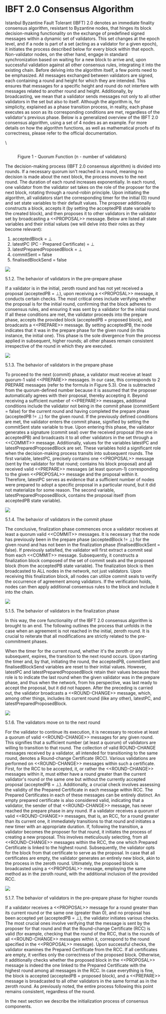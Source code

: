# IBFT 2.0 Consensus Algorithm

Istanbul Byzantine Fault Tolerant (IBFT) 2.0 denotes an immediate finality consensus algorithm, resistant to Byzantine nodes, that hinges its block decision-making functionality on the exchange of predefined signed messages within a dynamic set of validators. This set changes at the epoch level, and if a node is part of a set (acting as a validator for a given epoch), it initiates the process described below for every block within that epoch. Non-validator nodes, on the other hand, engage in standard synchronization based on waiting for a new block to arrive and, upon successful validation against all other consensus rules, integrating it into the existing chain. Before delving into the algorithm itself, a few points need to be emphasized. All messages exchanged between validators are signed, each containing a round and height for which they are intended. This ensures that messages for a specific height and round do not interfere with messages related to another round and height. Additionally, by broadcasting, we mean that a validator sends messages not only to all other validators in the set but also to itself. Although the algorithm is, for simplicity, explained as a phase transition process, in reality, each phase executes as soon as its corresponding conditions are met, regardless of the validator's previous phase. Below is a generalized overview of the IBFT 2.0 consensus algorithm, using a set of 4 nodes as an example. For more details on how the algorithm functions, as well as mathematical proofs of its correctness, please refer to the official documentation.

\


<figure><img src="../../../.gitbook/assets/4 (1).png" alt=""><figcaption><p>Figure 1 - Quorum Function (n - number of validators)</p></figcaption></figure>

The decision-making process (IBFT 2.0 consensus algorithm) is divided into rounds. If a necessary quorum isn't reached in a round, meaning no decision is made about the next block, the process moves to the next round. The duration of each round increases exponentially. In each round, one validator from the validator set takes on the role of the proposer for the next block, rotating through a round-robin principle. Upon initiating the algorithm, all validators start the corresponding timer for the initial (0) round and set state variables to their default values. The proposer additionally constructs a block, accepts it (by setting the acceptedPB state variable to the created block), and then proposes it to other validators in the validator set by broadcasting a <\<PROPOSAL>> message. Below are listed all state variables and their initial values (we will delve into their roles as they become relevant):

1. acceptedBlock = ⊥
2. latestPC (PC - Prepared Certificate) = ⊥
3. latestPreparedProposedBlock = ⊥
4. commitSent = false
5. finalisedBlockSend = false

![](<../../../.gitbook/assets/5 (1).png>)

5.1.2. The behavior of validators in the pre-prepare phase

If a validator is in the initial, zeroth round and has not yet received a proposal (acceptedPB = ⊥), upon receiving a <\<PROPOSAL>> message, it conducts certain checks. The most critical ones include verifying whether the proposal is for the initial round, confirming that the block adheres to consensus rules, and ensuring it was sent by a validator for the initial round. If all these conditions are met, the validator proceeds into the prepare phase, accepts the provided block (acceptedPB = proposed block), and broadcasts a <\<PREPARE>> message. By setting acceptedPB, the node indicates that it was in the prepare phase for the given round (in this instance, the initial one). This phase is the sole divergence from the process applied in subsequent, higher rounds; all other phases remain consistent irrespective of the round in which they are executed.

![](<../../../.gitbook/assets/6 (1).png>)

5.1.3. The behavior of validators in the prepare phase

To proceed to the next (commit) phase, a validator must receive at least quorum-1 valid <\<PREPARE>> messages. In our case, this corresponds to 2 PREPARE messages (refer to the formula in Figure 5.3). One is subtracted from the quorum-defined number because it is assumed that the proposer automatically agrees with their proposal, thereby accepting it. Beyond receiving a sufficient number of <\<PREPARE>> messages, additional conditions include the validator not being in the commit phase (commitSent = false) for the current round and having completed the prepare phase (acceptedPB != ⊥) for the given round. If the previously defined conditions are met, the validator enters the commit phase, signified by setting the commitSent state variable to true. Upon entering this phase, the validator generates a signature (commit seal) over the received proposal (the one in acceptedPB) and broadcasts it to all other validators in the set through a <\<COMMIT>> message. Additionally, values for the variables latestPC and latestPreparedProposedBlock are set. These variables hold a significant role when the decision-making process transits into subsequent rounds. The first variable, latestPC, precisely contains one <\<PROPOSAL>> message (sent by the validator for that round; contains his block proposal) and all received valid <\<PREPARE>> messages (at least quorum-1) corresponding to the given <\<PROPOSAL>> message and the proposal within it. Therefore, latestPC serves as evidence that a sufficient number of nodes were prepared to adopt a specific proposal in a particular round, but it did not materialize for some reason. The second variable, latestPreparedProposedBlock, contains the proposal itself (from acceptedPB state variable).

![](<../../../.gitbook/assets/7 (1).png>)

5.1.4. The behavior of validators in the commit phase

The conclusive, finalization phase commences once a validator receives at least a quorum valid <\<COMMIT>> messages. It is necessary that the node has previously been in the prepare phase (acceptedBlock != ⊥) for the given round and has not been in the finalization phase (finalisedBlockSent = false). If previously satisfied, the validator will first extract a commit seal from each <\<COMMIT>> message. Subsequently, it constructs a finalization block composed of the set of commit seals and the proposed block (from the acceptedPB state variable). The finalization block is then broadcasted to ALL nodes in the network, not just validators. Upon receiving this finalization block, all nodes can utilize commit seals to verify the occurrence of agreement among validators. If the verification holds, nodes can then apply additional consensus rules to the block and include it into the chain.

![](<../../../.gitbook/assets/8 (1).png>)

5.1.5. The behavior of validators in the finalization phase

In this way, the core functionality of the IBFT 2.0 consensus algorithm is brought to an end. The following outlines the process that unfolds in the case when an agreement is not reached in the initial, zeroth round. It is crucial to reiterate that all modifications are strictly related to the pre-commitment phases.

When the timer for the current round, whether it's the zeroth or any subsequent, expires, the transition to the next round occurs. Upon starting the timer and, by that, initiating the round, the acceptedPB, commitSent and finalisedBlockSend variables are reset to their initial values. However, latestPC and latestPreparedProposedBlock retain their values because their role is to indicate the last round when the given validator was in the prepare phase, and thus when the network, from his perspective, was last ready to accept the proposal, but it did not happen. After the preceding is carried out, the validator broadcasts a <\<ROUND-CHANGE>> message, which, among other things, includes its current round (like any other), latestPC, and latestPreparedProposedBlock.

![](<../../../.gitbook/assets/9 (1).png>)

5.1.6. The validators move on to the next round

For the validator to continue its execution, it is necessary to receive at least a quorum of valid <\<ROUND-CHANGE>> messages for any given round. This signifies that a sufficient number (at least a quorum) of validators are willing to transition to that round. The collection of valid ROUND-CHANGE messages received by a validator, all intended for transitioning to the same round, denotes a Round-change Certificate (RCC). Various validations are performed on <\<ROUND-CHANGE>> messages within such a certificate. First, for the RCC to be accepted, it, or rather the <\<ROUND-CHANGE>> messages within it, must either have a round greater than the current validator's round or the same one but without the currently accepted proposal (acceptedPB = ⊥). Additionally, a crucial check involves assessing the validity of the Prepared Certificate in each message within RCC. The Prepared Certificates in each of these messages can be entirely distinct. An empty prepared certificate is also considered valid, indicating that a validator, the sender of that <\<ROUND-CHANGE>> message, has never reached the prepare phase in any round. If a validator receives a quorum of valid <\<ROUND-CHANGE>> messages, that is, an RCC, for a round greater than its current one, it immediately transitions to that round and initiates a new timer with an appropriate duration. If, following the transition, a validator becomes the proposer for that round, it initiates the process of creating a new proposal. This involves meticulously selecting, from all <\<ROUND-CHANGE>> messages within the RCC, the one which Prepared Certificate is linked to the highest round. Subsequently, the validator opts for the block from that certificate to serve as the proposal. In case that all certificates are empty, the validator generates an entirely new block, akin to the process in the zeroth round. Ultimately, the proposed block is broadcasted using a <\<PROPOSAL>> message, employing the same method as in the zeroth round, with the additional inclusion of the provided RCC.

![](<../../../.gitbook/assets/10 (1).png>)

5.1.7. The behavior of validators in the pre-prepare phase for higher rounds

If a validator receives a <\<PROPOSAL>> message for a round greater than its current round or the same one (greater than 0), and no proposal has been accepted yet (acceptedPB = ⊥), the validator initiates various checks. The most crucial ones involve verifying that the message is sent by the proposer for that round and that the Round-change Certificate (RCC) is valid (for example, checking that the round of the RCC, that is the rounds of all <\<ROUND-CHANGE>> messages within it, correspond to the round specified in the <\<PROPOSAL>> message). Upon successful checks, the validator examines the Prepared Certificate from the RCC. If all certificates are empty, it verifies only the correctness of the proposed block. Otherwise, it additionally checks whether the proposed block in the <\<PROPOSAL>> message is indeed the one linked to the Prepared Certificate with the highest round among all messages in the RCC. In case everything is fine, the block is accepted (acceptedPB = proposed block), and a <\<PREPARE>> message is broadcasted to all other validators in the same format as in the zeroth round. As previously noted, the entire process following this point remains consistent, regardless of the round.

In the next section we describe the initialization process of consensus components.
